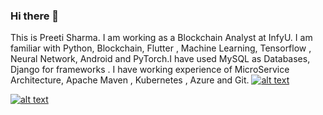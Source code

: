 ### Hi there 👋


This is Preeti Sharma. I am working as a Blockchain Analyst at InfyU. I am familiar with Python, Blockchain, Flutter , Machine Learning, Tensorflow , Neural Network, Android and PyTorch.I have used MySQL as Databases, Django for frameworks . I have working experience of MicroService Architecture, Apache Maven , Kubernetes , Azure and Git.
[![alt text][1.1]][1]

[![alt text][3.1]][3]


<!-- links to social media icons -->
<!-- no need to change these -->

<!-- icons with padding -->

[1.1]: http://i.imgur.com/tXSoThF.png (twitter icon with padding)

[3.1]: http://i.imgur.com/0o48UoR.png (github icon with padding)

<!-- icons without padding -->

[1.2]: http://i.imgur.com/wWzX9uB.png (twitter icon without padding)

[3.2]: http://i.imgur.com/9I6NRUm.png (github icon without padding)


<!-- links to your social media accounts -->
<!-- update these accordingly -->

[1]: https://twitter.com/Leovarmak1
[3]: https://github.com/preeti13456



